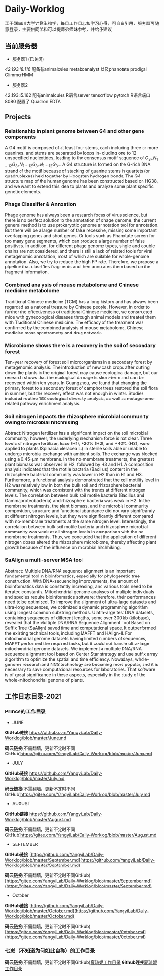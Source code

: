 # Daily-Worklog
王子渊四川大学计算生物学，每日工作日志和学习心得，可自由引用，服务器可随意登录，主要供同学和可以提师弟师妹参考，并给予建议

## 当前服务器
+ 服务器1 (已关闭)

*42.193.18.116* 配备有animalcules metaboanalyst 以及phanotate prodigal GlimmerHMM
+ 服务器2

42.193.15.162 配有animalcules R语言server tensorflow pytorch
R语言端口 8080
配置了 Quadron EDTA


## Projects
### Relationship in plant genome between G4 and other gene components
A G4 motif is composed of at least four stems, each including three or more guanines, and stems are separated by loops in- cluding one to 12 unspecified nucleotides, leading to the consensus motif sequence of $G_{3+}N_{1−12}G_{3+}N_{1−12}G_{3+}N_{1−12}G_{3+}$. A G4 structure is formed on the G-rich DNA strand of the motif because of stacking of guanine stems in quartets (or quadruplexes) held together by Hoogsten hydrogen bonds. The G4 structure map of the human genome has been constructed based on HG38, and we want to extend this idea to plants and analyze some plant specific genetic elements.
### Phage Classifier & Annoation 
Phage genome has always been a research focus of virus science, but there is no perfect solution to the annotation of phage genome, the current general method is to use prokaryotic genome annotation tool for annotation. But there will be a large number of false recessive, missing some important overlapping genes and short genes. Or tools such as Phanotate screen for too many gene segments, which can produce a large number of false positives.
In addition, for different phage genome types, single and double chains are not considered, and there is still a lack of related tools for viral metagenomic annotation, most of which are suitable for whole-genome annotation. Also, we try to reduce the high FP rate. Therefore, we propose a pipeline that classifies fragments and then annotates them based on the fragment information.
### Combined analysis of mouse metabolome and Chinese medicine metabolome
Traditional Chinese medicine (TCM) has a long history and has always been regarded as a national treasure by Chinese people. However, in order to further the effectiveness of traditional Chinese medicine, we constructed mice with gynecological diseases through animal models and treated them with Traditional Chinese medicine. The efficacy of the treatment was confirmed by the combined analysis of mouse metabolome, Chinese medicine mass spectrometry and drug network.
### Microbiome shows there is a recovery in the soil of secondary forest
Ten-year recovery of forest soil microorganisms in a secondary forest by metagenomic analysis.
The introduction of new cash crops after cutting down the plants in the original forest may cause ecological damage, but our research shows that the ecological damage is short-term and can be recovered within ten years.
In Guangzhou, we found that changing the primary forest to a secondary forest of camphor trees restored the soil flora in summer, but the recovery effect was not enough in winter.
Studies included routine 16S ecological diversity analysis, as well as metagenome-related pathway enrichment analysis.
### Soil nitrogen impacts the rhizosphere microbial community owing to microbial hitchhiking
Abtract: Nitrogen fertilizer has a significant impact on the soil microbial community; however, the underlying mechanism force is not clear. Three levels of nitrogen fertilizer, base (H1), +20% (H2), and +40% (H3), were applied to plants (Spinacia oleracea L.) in sterile soils able or unable to undergo microbial exchange with ambient soils. The exchange was blocked using a 0.45-μm membrane. In the no-membrane treatments, the greatest plant biomass was observed in H2, followed by H3 and H1. A composition analysis indicated that the motile bacteria (Bacillus) content in the rhizosphere bacterial community was lower in H2 than in H1 and H3. Furthermore, a functional analysis demonstrated that the cell motility level in H2 was relatively low in both the bulk soil and rhizosphere bacterial community, which was consistent with the trends at different nitrogen levels. The correlation between bulk soil motile bacteria (Bacillus and Gammaproteobacteria) and rhizosphere bacteria was weak in H2. In the membrane treatments, the plant biomass, and the microbial community composition, structure and functional abundance did not vary significantly at different nitrogen levels, but they were significantly different compared with no-membrane treatments at the same nitrogen level. Interestingly, the correlation between bulk soil motile bacteria and rhizosphere microbial community was weak at all nitrogen levels in comparison with the no-membrane treatments. Thus, we concluded that the application of different nitrogen doses altered the rhizosphere microbiome, thereby affecting plant growth because of the influence on microbial hitchhiking.
### SaAlign a multi-server MSA tool
Abstract: Multiple DNA/RNA sequence alignment is an important fundamental tool in bioinformatics, especially for phylogenetic tree construction. With DNA-sequencing improvements, the amount of bioinformatics data is constantly increasing, and various tools need to be iterated constantly. Mitochondrial genome analyses of multiple individuals and species require bioinformatics software; therefore, their performances need to be optimized. To improve the alignment of ultra-large datasets and ultra-long sequences, we optimized a dynamic programming algorithm using longest common substring methods. Ulatra-arge test DNA datasets, containing sequences of different lengths, some over 300 kb (kilobase), revealed that the Multiple DNA/RNA Sequence Alignment Tool Based on Suffix Tree (SaAlign) saved time and computational space. It outperformed the existing technical tools, including MAFFT and HAlign-II. For mitochondrial genome datasets having limited numbers of sequences, MAFFT performed the required tasks, but it could not handle ultra-large mitochondrial genome datasets. We implement a multiple DNA/RNA sequence alignment tool based on Center Star strategy and use suffix array algorithm to optimize the spatial and time efficiency. Nowadays, whole-genome research and NGS technology are becoming more popular, and it is necessary to save computational resources for laboratories. That software is of great significance in these aspects, especially in the study of the whole-mitochondrial genome of plants.

## 工作日志目录-2021
### Prince的工作目录
+ JUNE 
  
**GitHub链接** https://github.com/YangyiLab/Daily-Worklog/blob/master/June.md

**码云链接**(不需翻墙，更新不定时不同GitHub)https://gitee.com/YangyiLab/Daily-Worklog/blob/master/June.md
+ JULY 

**GitHub链接** https://github.com/YangyiLab/Daily-Worklog/blob/master/July.md

**码云链接**(不需翻墙，更新不定时不同GitHub)https://gitee.com/YangyiLab/Daily-Worklog/blob/master/July.md

+ AUGUST
  
**GitHub链接** https://github.com/YangyiLab/Daily-Worklog/blob/master/August.md

**码云链接**(不需翻墙，更新不定时不同GitHub)https://gitee.com/YangyiLab/Daily-Worklog/blob/master/August.md

+ SEPTEMBER
  
**GitHub链接** [https://github.com/YangyiLab/Daily-Worklog/blob/master/September.md](https://github.com/YangyiLab/Daily-Worklog/blob/master/September.md)

**码云链接**(不需翻墙，更新不定时不同GitHub)[https://gitee.com/YangyiLab/Daily-Worklog/blob/master/September.md](https://gitee.com/YangyiLab/Daily-Worklog/blob/master/September.md)

+ October
  
**GitHub链接** [https://github.com/YangyiLab/Daily-Worklog/blob/master/October.md](https://github.com/YangyiLab/Daily-Worklog/blob/master/October.md)

**码云链接**(不需翻墙，更新不定时不同GitHub)[https://gitee.com/YangyiLab/Daily-Worklog/blob/master/October.md](https://gitee.com/YangyiLab/Daily-Worklog/blob/master/October.md)


### 七崽（不知道为何如此自称）的工作目录
**码云链接**(不需翻墙，更新不定时不同GitHub)[夏琦妮工作目录](https://gitee.com/YangyiLab/Daily-Worklog/tree/master/%E4%B8%83%E5%B4%BD%E5%B7%A5%E4%BD%9C%E8%BF%9B%E5%B1%95)
**Github连接**[夏琦妮工作目录](七崽工作进展/七崽工作进展.md)